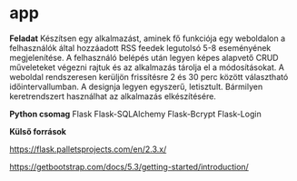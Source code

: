 # app

**Feladat**
Készítsen egy alkalmazást, aminek fő funkciója egy weboldalon a felhasználók által hozzáadott RSS feedek legutolsó 5-8 eseményének megjelenítése. A felhasználó belépés után legyen képes alapvető CRUD műveleteket végezni rajtuk és az alkalmazás tárolja el a módosításokat. A weboldal rendszeresen kerüljön frissítésre 2 és 30 perc között választható időintervallumban. A designja legyen egyszerű, letisztult. Bármilyen keretrendszert használhat az alkalmazás elkészítésére.

**Python csomag**
Flask
Flask-SQLAlchemy
Flask-Bcrypt
Flask-Login

**Külső források**

https://flask.palletsprojects.com/en/2.3.x/

https://getbootstrap.com/docs/5.3/getting-started/introduction/
